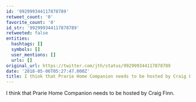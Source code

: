 ```yaml
---
id: '992999344117878789'
retweet_count: '0'
favorite_count: '0'
id_str: '992999344117878789'
retweeted: false
entities:
  hashtags: []
  symbols: []
  user_mentions: []
  urls: []
original_url: https://twitter.com/jth/status/992999344117878789
date: '2018-05-06T05:27:47.000Z'
title: I think that Prarie Home Companion needs to be hosted by Craig Finn.
---
```


I think that Prarie Home Companion needs to be hosted by Craig Finn.
